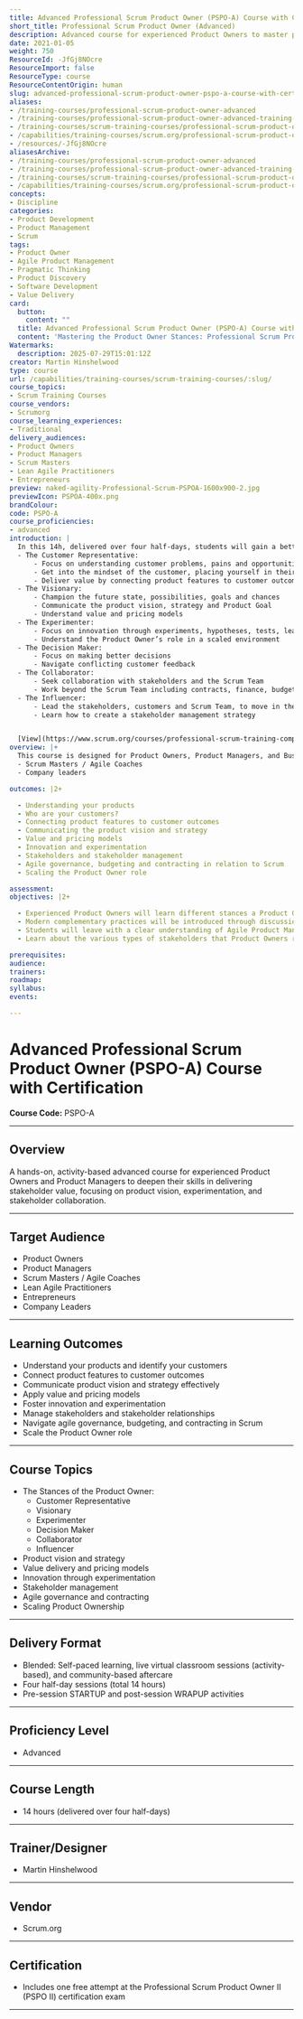```yaml
---
title: Advanced Professional Scrum Product Owner (PSPO-A) Course with Certification
short_title: Professional Scrum Product Owner (Advanced)
description: Advanced course for experienced Product Owners to master product vision, stakeholder collaboration, value delivery, agile governance, and earn PSPO II certification.
date: 2021-01-05
weight: 750
ResourceId: -JfGj8NOcre
ResourceImport: false
ResourceType: course
ResourceContentOrigin: human
slug: advanced-professional-scrum-product-owner-pspo-a-course-with-certification
aliases:
- /training-courses/professional-scrum-product-owner-advanced
- /training-courses/professional-scrum-product-owner-advanced-training-with-certification
- /training-courses/scrum-training-courses/professional-scrum-product-owner-advanced-pspo-a-online-with-certification/
- /capabilities/training-courses/scrum.org/professional-scrum-product-owner-advanced-pspo-a-online-with-certification/
- /resources/-JfGj8NOcre
aliasesArchive:
- /training-courses/professional-scrum-product-owner-advanced
- /training-courses/professional-scrum-product-owner-advanced-training-with-certification
- /training-courses/scrum-training-courses/professional-scrum-product-owner-advanced-pspo-a-online-with-certification/
- /capabilities/training-courses/scrum.org/professional-scrum-product-owner-advanced-pspo-a-online-with-certification/
concepts:
- Discipline
categories:
- Product Development
- Product Management
- Scrum
tags:
- Product Owner
- Agile Product Management
- Pragmatic Thinking
- Product Discovery
- Software Development
- Value Delivery
card:
  button:
    content: ""
  title: Advanced Professional Scrum Product Owner (PSPO-A) Course with Certification
  content: 'Mastering the Product Owner Stances: Professional Scrum Product Owner™ - Advanced (PSPO-A) is a hands-on, activity-based course that focuses on helping experienced Product Owners and Product Managers expand their ability to establish a vision, validate their hypotheses, and ultimately deliver more value to their stakeholders.'
Watermarks:
  description: 2025-07-29T15:01:12Z
creator: Martin Hinshelwood
type: course
url: /capabilities/training-courses/scrum-training-courses/:slug/
course_topics:
- Scrum Training Courses
course_vendors:
- Scrumorg
course_learning_experiences:
- Traditional
delivery_audiences:
- Product Owners
- Product Managers
- Scrum Masters
- Lean Agile Practitioners
- Entrepreneurs
preview: naked-agility-Professional-Scrum-PSPOA-1600x900-2.jpg
previewIcon: PSPOA-400x.png
brandColour: 
code: PSPO-A
course_proficiencies:
- advanced
introduction: |
  In this 14h, delivered over four half-days, students will gain a better understanding of what it means to deliver value and how to express that value inside and outside of their organization. Through a case study-based series of exercises, combined with instruction, students gain the entrepreneurial product leadership skills and practices critical to growing as a successful Product Owner. The Product Owner role is multifaceted, requiring them to engage in behaviours and adopt mindsets beyond the core of Agility and the Scrum framework. Students explore these techniques and how to pivot among them by exploring several Product Owner "stances" including: 
  - The Customer Representative:
      - Focus on understanding customer problems, pains and opportunities
      - Get into the mindset of the customer, placing yourself in their world, understanding their needs
      - Deliver value by connecting product features to customer outcomes
  - The Visionary:
      - Champion the future state, possibilities, goals and chances
      - Communicate the product vision, strategy and Product Goal
      - Understand value and pricing models
  - The Experimenter:
      - Focus on innovation through experiments, hypotheses, tests, learnings, data and validation of value
      - Understand the Product Owner’s role in a scaled environment
  - The Decision Maker:
      - Focus on making better decisions
      - Navigate conflicting customer feedback
  - The Collaborator:
      - Seek collaboration with stakeholders and the Scrum Team
      - Work beyond the Scrum Team including contracts, finance, budgeting and governance in an agile way
  - The Influencer:
      - Lead the stakeholders, customers and Scrum Team, to move in the right direction and to change their minds, when necessary
      - Learn how to create a stakeholder management strategy


  [View](https://www.scrum.org/courses/professional-scrum-training-competency-mapping "Professional Scrum Training Competency Mapping") the different Focus Areas covered within this class and others.
overview: |+
  This course is designed for Product Owners, Product Managers, and Business Analysts focusing heavily on Product Management skills, tools, techniques, and knowledge as part of their work on the Scrum Team. The course does not address the Scrum framework (much), and we assume people have a proper understanding of the Scrum framework. Participants should have at least one year of experience as a Product Owner or Product Manager, while multiple years of experience and having attended the [Professional Scrum Product Owner](https://nkdagility.com/training/courses/professional-scrum-product-owner-pspo-training/ "Professional Scrum Product Owner™ Training") course and passing [PSPO](https://www.scrum.org/professional-scrum-product-owner-i-certification "Professional Scrum Product Owner™ I")is preferred, but not mandatory. Other people that might benefit from the PSPO-A course include: 
  - Scrum Masters / Agile Coaches
  - Company leaders

outcomes: |2+

  - Understanding your products
  - Who are your customers?
  - Connecting product features to customer outcomes
  - Communicating the product vision and strategy
  - Value and pricing models
  - Innovation and experimentation
  - Stakeholders and stakeholder management
  - Agile governance, budgeting and contracting in relation to Scrum
  - Scaling the Product Owner role

assessment: 
objectives: |2+

  - Experienced Product Owners will learn different stances a Product Owner takes in order to navigate everyday challenges
  - Modern complementary practices will be introduced through discussions, case studies and exercises
  - Students will leave with a clear understanding of Agile Product Management as they continue on their Product Owner journey
  - Learn about the various types of stakeholders that Product Owners represent and how to best work with them.

prerequisites: 
audience: 
trainers: 
roadmap: 
syllabus: 
events: 

---
```

# Advanced Professional Scrum Product Owner (PSPO-A) Course with Certification

**Course Code:** PSPO-A

---

## Overview

A hands-on, activity-based advanced course for experienced Product Owners and Product Managers to deepen their skills in delivering stakeholder value, focusing on product vision, experimentation, and stakeholder collaboration.

---

## Target Audience

- Product Owners
- Product Managers
- Scrum Masters / Agile Coaches
- Lean Agile Practitioners
- Entrepreneurs
- Company Leaders

---

## Learning Outcomes

- Understand your products and identify your customers
- Connect product features to customer outcomes
- Communicate product vision and strategy effectively
- Apply value and pricing models
- Foster innovation and experimentation
- Manage stakeholders and stakeholder relationships
- Navigate agile governance, budgeting, and contracting in Scrum
- Scale the Product Owner role

---

## Course Topics

- The Stances of the Product Owner:
  - Customer Representative
  - Visionary
  - Experimenter
  - Decision Maker
  - Collaborator
  - Influencer
- Product vision and strategy
- Value delivery and pricing models
- Innovation through experimentation
- Stakeholder management
- Agile governance and contracting
- Scaling Product Ownership

---

## Delivery Format

- Blended: Self-paced learning, live virtual classroom sessions (activity-based), and community-based aftercare
- Four half-day sessions (total 14 hours)
- Pre-session STARTUP and post-session WRAPUP activities

---

## Proficiency Level

- Advanced

---

## Course Length

- 14 hours (delivered over four half-days)

---

## Trainer/Designer

- Martin Hinshelwood

---

## Vendor

- Scrum.org

---

## Certification

- Includes one free attempt at the Professional Scrum Product Owner II (PSPO II) certification exam

---
